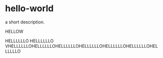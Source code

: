# hello-world
a short description.

HELLOW

HELLLLLLO
HELLLLLLO
VHELLLLLLOHELLLLLLOHELLLLLLOHELLLLLLOHELLLLLLOHELLLLLLOHELLLLLLO

